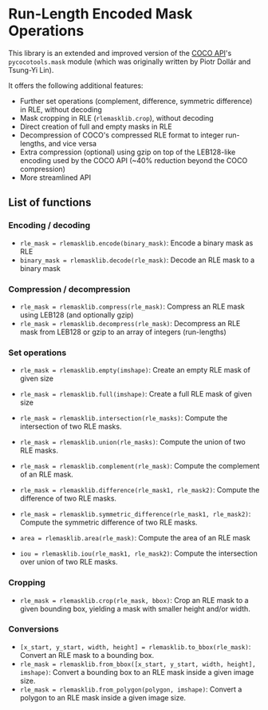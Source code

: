 # Run-Length Encoded Mask Operations

This library is an extended and improved version of the [COCO API](https://github.com/cocodataset/cocoapi)'s `pycocotools.mask` module (which was originally written by Piotr Dollár and Tsung-Yi Lin).

It offers the following additional features:

- Further set operations (complement, difference, symmetric difference) in RLE, without decoding
- Mask cropping in RLE (`rlemasklib.crop`), without decoding
- Direct creation of full and empty masks in RLE
- Decompression of COCO's compressed RLE format to integer run-lengths, and vice versa
- Extra compression (optional) using gzip on top of the LEB128-like encoding used by the COCO API (~40% reduction beyond
  the COCO compression)
- More streamlined API

## List of functions

### Encoding / decoding
- `rle_mask = rlemasklib.encode(binary_mask)`: Encode a binary mask as RLE
- `binary_mask = rlemasklib.decode(rle_mask)`: Decode an RLE mask to a binary mask

### Compression / decompression
- `rle_mask = rlemasklib.compress(rle_mask)`: Compress an RLE mask using LEB128 (and optionally gzip)
- `rle_mask = rlemasklib.decompress(rle_mask)`: Decompress an RLE mask from LEB128 or gzip to an array of integers (run-lengths)

### Set operations
- `rle_mask = rlemasklib.empty(imshape)`: Create an empty RLE mask of given size
- `rle_mask = rlemasklib.full(imshape)`: Create a full RLE mask of given size
- `rle_mask = rlemasklib.intersection(rle_masks)`: Compute the intersection of two RLE masks.
- `rle_mask = rlemasklib.union(rle_masks)`: Compute the union of two RLE masks.
- `rle_mask = rlemasklib.complement(rle_mask)`: Compute the complement of an RLE mask.
- `rle_mask = rlemasklib.difference(rle_mask1, rle_mask2)`: Compute the difference of two RLE masks.
- `rle_mask = rlemasklib.symmetric_difference(rle_mask1, rle_mask2)`: Compute the symmetric difference of two RLE masks.

- `area = rlemasklib.area(rle_mask)`: Compute the area of an RLE mask
- `iou = rlemasklib.iou(rle_mask1, rle_mask2)`: Compute the intersection over union of two RLE masks.

### Cropping
- `rle_mask = rlemasklib.crop(rle_mask, bbox)`: Crop an RLE mask to a given bounding box, yielding a mask with smaller height and/or width.

### Conversions
- `[x_start, y_start, width, height] = rlemasklib.to_bbox(rle_mask)`: Convert an RLE mask to a bounding box.
- `rle_mask = rlemasklib.from_bbox([x_start, y_start, width, height], imshape)`: Convert a bounding box to an RLE mask inside a given image size.
- `rle_mask = rlemasklib.from_polygon(polygon, imshape)`: Convert a polygon to an RLE mask inside a given image size.
